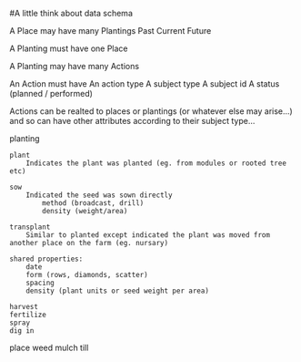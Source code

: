 #A little think about data schema

A Place may have many Plantings
	Past
	Current
	Future

A Planting must have one Place

A Planting may have many Actions



An Action must have
	An action type
	A subject type
	A subject id
	A status (planned / performed)


Actions can be realted to places or plantings (or whatever else may arise...) and so can have other attributes according to their subject type...


planting

	plant
		Indicates the plant was planted (eg. from modules or rooted tree etc)

	sow
		Indicated the seed was sown directly
			method (broadcast, drill)
			density (weight/area)

	transplant
		Similar to planted except indicated the plant was moved from another place on the farm (eg. nursary)

	shared properties:
		date
		form (rows, diamonds, scatter)
		spacing
		density (plant units or seed weight per area)

	harvest
	fertilize
	spray
	dig in


place
	weed
	mulch
	till